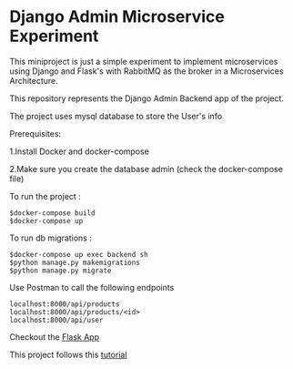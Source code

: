 # Django Admin Microservice Experiment

This miniproject is just a simple experiment to implement microservices using Django and Flask's with RabbitMQ as the broker in a Microservices Architecture.

This repository represents the Django Admin Backend app of the project.

The project uses mysql database to store the User's info

Prerequisites: 

1.Install Docker and docker-compose

2.Make sure you create the database admin (check the docker-compose file)

To run the project :

    $docker-compose build
    $docker-compose up
 
To run db migrations :

    $docker-compose up exec backend sh 
    $python manage.py makemigrations
    $python manage.py migrate

Use Postman to call the following endpoints
    
    localhost:8000/api/products
    localhost:8000/api/products/<id>
    localhost:8000/api/user
    
Checkout the [Flask App](https://github.com/alza3im/flask-microservice-experiment)

This project follows this [tutorial](https://www.youtube.com/watch?v=0iB5IPoTDts)
